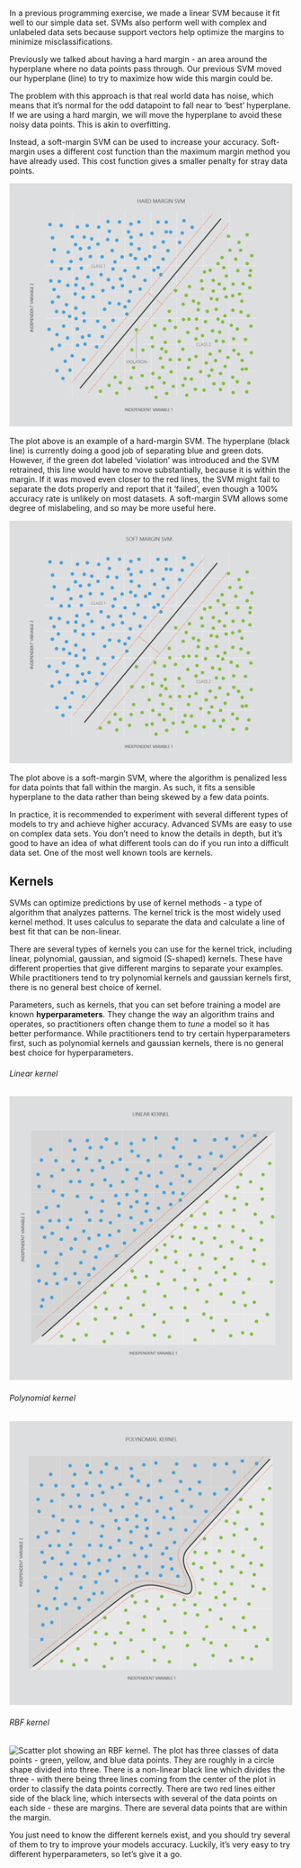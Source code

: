 In a previous programming exercise, we made a linear SVM because it fit well to our simple data set. SVMs also perform well with complex and unlabeled data sets because support vectors help optimize the margins to minimize misclassifications.

Previously we talked about having a hard margin - an area around the hyperplane where no data points pass through. Our previous SVM moved our hyperplane (line) to try to maximize how wide this margin could be.

The problem with this approach is that real world data has noise, which means that it’s normal for the odd datapoint to fall near to ‘best’ hyperplane. If we are using a hard margin, we will move the hyperplane to avoid these noisy data points. This is akin to overfitting.

Instead, a soft-margin SVM can be used to increase your accuracy. Soft-margin uses a different cost function than the maximum margin method you have already used. This cost function gives a smaller penalty for stray data points.

![Scatter plot showing a hard margin support vector machine. The plot has two classes of data points - green and blue data points. They are on opposite diagonal sides of the plot, divided by a black line, which represents the hyperplane. There are two red lines either side of the black line, which intersects with several of the data points on each side - these are margins. There is a green data point inside the margins, and it is labeled as a violation.](../media/29-asvm-02.png)

The plot above is an example of a hard-margin SVM. The hyperplane (black line) is currently doing a good job of separating blue and green dots. However, if the green dot labeled ‘violation’ was introduced and the SVM retrained, this line would have to move substantially, because it is within the margin. If it was moved even closer to the red lines, the SVM might fail to separate the dots properly and report that it ‘failed’, even though a 100% accuracy rate is unlikely on most datasets. A soft-margin SVM allows some degree of mislabeling, and so may be more useful here.  
  
![Scatter plot showing a soft margin support vector machine. The plot has two classes of data points - green and blue data points. They are on opposite diagonal sides of the plot, divided by a black line, which represents the hyperplane. There are two red lines either side of the black line, which intersects with several of the data points on each side - these are margins. There are two green data points inside the margins, but unlike the hard margin SVM, they are not labeled as violations.](../media/29-asvm-01.png)

The plot above is a soft-margin SVM, where the algorithm is penalized less for data points that fall within the margin. As such, it fits a sensible hyperplane to the data rather than being skewed by a few data points.

In practice, it is recommended to experiment with several different types of models to try and achieve higher accuracy. Advanced SVMs are easy to use on complex data sets. You don’t need to know the details in depth, but it’s good to have an idea of what different tools can do if you run into a difficult data set. One of the most well known tools are kernels.

## Kernels

SVMs can optimize predictions by use of kernel methods - a type of algorithm that analyzes patterns. The kernel trick is the most widely used kernel method. It uses calculus to separate the data and calculate a line of best fit that can be non-linear.

There are several types of kernels you can use for the kernel trick, including linear, polynomial, gaussian, and sigmoid (S-shaped) kernels. These have different properties that give different margins to separate your examples. While practitioners tend to try polynomial kernels and gaussian kernels first, there is no general best choice of kernel.

Parameters, such as kernels, that you can set before training a model are known **hyperparameters**. They change the way an algorithm trains and operates, so practitioners often change them to *tune* a model so it has better performance. While practitioners tend to try certain hyperparameters first, such as polynomial kernels and gaussian kernels, there is no general best choice for hyperparameters.

###### Linear kernel

![Scatter plot showing a linear kernel. The plot has two classes of data points - green and blue data points. They are on opposite diagonal sides of the plot, divided by a linear black line, which represents the hyperplane. There are two red lines either side of the black line, which intersects with several of the data points on each side - these are margins.](../media/30-k-01.png)

###### Polynomial kernel

![Scatter plot showing a polynomial kernel. The plot has two classes of data points - green and blue data points. They are on opposite diagonal sides of the plot, divided by a black line that is primarily linear, but there is a dip in the middle to accommodate several stray data points and classify them correctly. There are two red lines either side of the black line, which intersects with several of the data points on each side - these are margins.](../media/30-k-02.png)

###### RBF kernel

![Scatter plot showing an RBF kernel. The plot has three classes of data points - green, yellow, and blue data points. They are roughly in a circle shape divided into three. There is a non-linear black line which divides the three - with there being three lines coming from the center of the plot in order to classify the data points correctly. There are two red lines either side of the black line, which intersects with several of the data points on each side - these are margins. There are several data points that are within the margin.](../media/30-k-03.png)

You just need to know the different kernels exist, and you should try several of them to try to improve your models accuracy. Luckily, it’s very easy to try different hyperparameters, so let’s give it a go.
